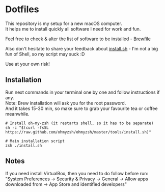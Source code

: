 # Dotfiles
This repository is my setup for a new macOS computer.   
It helps me to install quickly all software I need for work and fun.

Feel free to check & alter the list of software to be installed - [Brewfile](Brewfile)

Also don't hesitate to share your feedback about [install.sh](install.sh) - I'm not a big fun of Shell, so my script may suck :D

Use at your own risk!

## Installation
Run next commands in your terminal one by one and follow instructions if any.  
Note: Brew installation will ask you for the root password.   
And it takes 15-30 min, so make sure to grab your favourite tea or coffee meanwhile.
```shell
# Install oh-my-zsh (it restarts shell, so it has to be separate)
sh -c "$(curl -fsSL https://raw.github.com/ohmyzsh/ohmyzsh/master/tools/install.sh)"

# Main installation script
zsh ./install.sh
```
## Notes
If you need install VirtualBox, then you need to do follow before run: "System Preferences → Security & Privacy → General -> Allow apps downloaded from -> App Store and identified developers"
